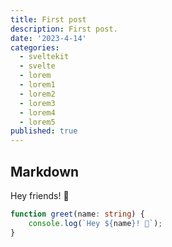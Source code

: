 ```yaml
---
title: First post
description: First post.
date: '2023-4-14'
categories:
  - sveltekit
  - svelte
  - lorem
  - lorem1
  - lorem2
  - lorem3
  - lorem4
  - lorem5
published: true
---
```


## Markdown

Hey friends! 👋

```ts
function greet(name: string) {
	console.log(`Hey ${name}! 👋`);
}
```
